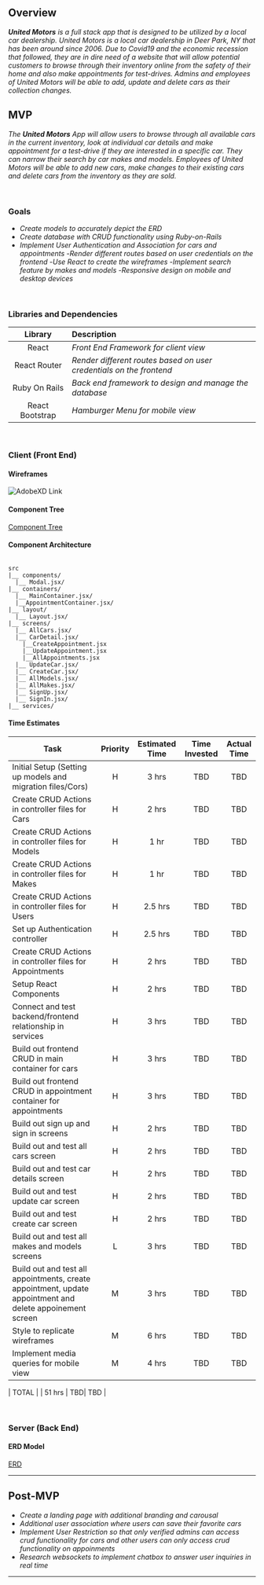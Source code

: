 ## Overview

_**United Motors** is a full stack app that is designed to be utilized by a local car dealership. United Motors is a local car dealership in Deer Park, NY that has been around since 2006. Due to Covid19 and the economic recession that followed, they are in dire need of a website that will allow potential customers to browse through their inventory online from the safety of their home and also make appointments for test-drives. Admins and employees of United Motors will be able to add, update and delete cars as their collection changes._
<br>

## MVP

_The **United Motors** App will allow users to browse through all available cars in the current inventory, look at individual car details and make appointment for a test-drive if they are interested in a specific car. They can narrow their search by car makes and models. Employees of United Motors will be able to add new cars, make changes to their existing cars and delete cars from the inventory as they are sold._

<br>

### Goals

- _Create models to accurately depict the ERD_
- _Create database with CRUD functionality using Ruby-on-Rails_
- _Implement User Authentication and Association for cars and appointments_ -_Render different routes based on user credentials on the frontend_ -_Use React to create the wireframes_ -_Implement search feature by makes and models_ -_Responsive design on mobile and desktop devices_

<br>

### Libraries and Dependencies

|     Library     | Description                                                         |
| :-------------: | :------------------------------------------------------------------ |
|      React      | _Front End Framework for client view_                               |
|  React Router   | _Render different routes based on user credentials on the frontend_ |
|  Ruby On Rails  | _Back end framework to design and manage the database_              |
| React Bootstrap | _Hamburger Menu for mobile view_                                    |

<br>

### Client (Front End)

#### Wireframes

![AdobeXD Link](url)

#### Component Tree

[Component Tree](https://whimsical.com/unitedmotorsapp-JZwDFHKaQf7bqiEU6DYUQ8)

#### Component Architecture

```structure

src
|__ components/
  |__ Modal.jsx/
|__ containers/
  |__ MainContainer.jsx/
  |__AppointmentContainer.jsx/
|__ layout/
  |__ Layout.jsx/
|__ screens/
  |__ AllCars.jsx/
  |__ CarDetail.jsx/
    |__CreateAppointment.jsx
    |__UpdateAppointment.jsx
    |__AllAppointments.jsx
  |__ UpdateCar.jsx/
  |__ CreateCar.jsx/
  |__ AllModels.jsx/
  |__ AllMakes.jsx/
  |__ SignUp.jsx/
  |__ SignIn.jsx/
|__ services/
```

#### Time Estimates

| Task                                                                                                      | Priority | Estimated Time | Time Invested | Actual Time |
| --------------------------------------------------------------------------------------------------------- | :------: | :------------: | :-----------: | :---------: |
| Initial Setup (Setting up models and migration files/Cors)                                                |    H     |     3 hrs      |      TBD      |     TBD     |
| Create CRUD Actions in controller files for Cars                                                          |    H     |     2 hrs      |      TBD      |     TBD     |
| Create CRUD Actions in controller files for Models                                                        |    H     |      1 hr      |      TBD      |     TBD     |
| Create CRUD Actions in controller files for Makes                                                         |    H     |      1 hr      |      TBD      |     TBD     |
| Create CRUD Actions in controller files for Users                                                         |    H     |    2.5 hrs     |      TBD      |     TBD     |
| Set up Authentication controller                                                                          |    H     |    2.5 hrs     |      TBD      |     TBD     |
| Create CRUD Actions in controller files for Appointments                                                  |    H     |     2 hrs      |      TBD      |     TBD     |
| Setup React Components                                                                                    |    H     |     2 hrs      |      TBD      |     TBD     |
| Connect and test backend/frontend relationship in services                                                |    H     |     3 hrs      |      TBD      |     TBD     |
| Build out frontend CRUD in main container for cars                                                        |    H     |     3 hrs      |      TBD      |     TBD     |
| Build out frontend CRUD in appointment container for appointments                                         |    H     |     3 hrs      |      TBD      |     TBD     |
| Build out sign up and sign in screens                                                                     |    H     |     2 hrs      |      TBD      |     TBD     |
| Build out and test all cars screen                                                                        |    H     |     2 hrs      |      TBD      |     TBD     |
| Build out and test car details screen                                                                     |    H     |     2 hrs      |      TBD      |     TBD     |
| Build out and test update car screen                                                                      |    H     |     2 hrs      |      TBD      |     TBD     |
| Build out and test create car screen                                                                      |    H     |     2 hrs      |      TBD      |     TBD     |
| Build out and test all makes and models screens                                                           |    L     |     3 hrs      |      TBD      |     TBD     |
| Build out and test all appointments, create appointment, update appointment and delete appoinement screen |    M     |     3 hrs      |      TBD      |     TBD     |
| Style to replicate wireframes                                                                             |    M     |     6 hrs      |      TBD      |     TBD     |
| Implement media queries for mobile view                                                                   |    M     |     4 hrs      |      TBD      |     TBD     |

| TOTAL | | 51 hrs | TBD| TBD |

<br>

### Server (Back End)

#### ERD Model

[ERD](https://drive.google.com/file/d/1YjpqDdykFT7KNYHOUGVNmwwQF6oshQSJ/view?usp=sharing)
<br>

---

## Post-MVP

- _Create a landing page with additional branding and carousal_
- _Additional user association where users can save their favorite cars_
- _Implement User Restriction so that only verified admins can access crud functionality for cars and other users can only access crud functionality on appoinments_
- _Research websockets to implement chatbox to answer user inquiries in real time_

---
